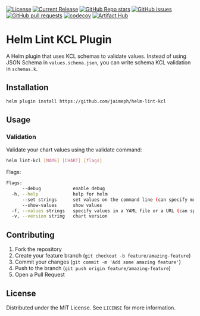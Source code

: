 [![License](https://img.shields.io/github/license/jaimeph/helm-lint-kcl.svg)](https://github.com/jaimeph/helm-lint-kcl/blob/main/LICENSE)
[![Current Release](https://img.shields.io/github/release/jaimeph/helm-lint-kcl.svg?logo=github)](https://github.com/jaimeph/helm-lint-kcl/releases/latest)
[![GitHub Repo stars](https://img.shields.io/github/stars/jaimeph/helm-lint-kcl?style=flat&logo=github)](https://github.com/jaimeph/helm-lint-kcl/stargazers)
[![GitHub issues](https://img.shields.io/github/issues/jaimeph/helm-lint-kcl.svg)](https://github.com/jaimeph/helm-lint-kcl/issues)
[![GitHub pull requests](https://img.shields.io/github/issues-pr/jaimeph/helm-lint-kcl.svg)](https://github.com/jaimeph/helm-lint-kcl/pulls)
[![codecov](https://codecov.io/gh/jaimeph/helm-lint-kcl/branch/main/graph/badge.svg?token=4qAukyB2yX)](https://codecov.io/gh/jaimeph/helm-lint-kcl)
[![Artifact Hub](https://img.shields.io/endpoint?url=https://artifacthub.io/badge/repository/lint-kcl)](https://artifacthub.io/packages/search?repo=lint-kcl)
# Helm Lint KCL Plugin

A Helm plugin that uses KCL schemas to validate values. Instead of using JSON Schema in `values.schema.json`, you can write schema KCL validation in `schemas.k`.

## Installation

```bash
helm plugin install https://github.com/jaimeph/helm-lint-kcl
```

## Usage

### Validation

Validate your chart values using the validate command:
```bash
helm lint-kcl [NAME] [CHART] [flags]
```

Flags:
```bash
Flags:
      --debug            enable debug
  -h, --help             help for helm
      --set strings      set values on the command line (can specify multiple or separate values with commas: key1=val1,key2=val2)
      --show-values      show values
  -f, --values strings   specify values in a YAML file or a URL (can specify multiple)
  -v, --version string   chart version
```

## Contributing

1. Fork the repository
2. Create your feature branch (`git checkout -b feature/amazing-feature`)
3. Commit your changes (`git commit -m 'Add some amazing feature'`)
4. Push to the branch (`git push origin feature/amazing-feature`)
5. Open a Pull Request

## License

Distributed under the MIT License. See `LICENSE` for more information.
